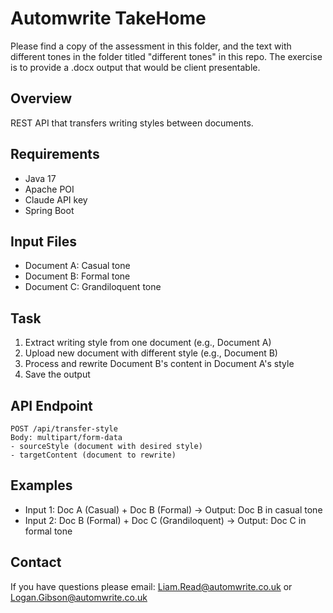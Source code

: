 # Automwrite TakeHome

Please find a copy of the assessment in this folder, and the text with different tones in the folder titled "different tones" in this repo. The exercise is to provide a .docx output that would be client presentable.

## Overview
REST API that transfers writing styles between documents.

## Requirements
- Java 17
- Apache POI
- Claude API key
- Spring Boot

## Input Files
- Document A: Casual tone
- Document B: Formal tone
- Document C: Grandiloquent tone

## Task
1. Extract writing style from one document (e.g., Document A)
2. Upload new document with different style (e.g., Document B)
3. Process and rewrite Document B's content in Document A's style
4. Save the output

## API Endpoint
```
POST /api/transfer-style
Body: multipart/form-data
- sourceStyle (document with desired style)
- targetContent (document to rewrite)
```

## Examples
- Input 1: Doc A (Casual) + Doc B (Formal) → Output: Doc B in casual tone
- Input 2: Doc B (Formal) + Doc C (Grandiloquent) → Output: Doc C in formal tone

## Contact
If you have questions please email: Liam.Read@automwrite.co.uk or Logan.Gibson@automwrite.co.uk
